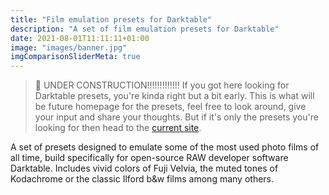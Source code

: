 ```yaml
---
title: "Film emulation presets for Darktable"
description: "A set of film emulation presets for Darktable"
date: 2021-08-01T11:11:11+01:00
image: "images/banner.jpg"
imgComparisonSliderMeta: true
---
```

> 🚧 UNDER CONSTRUCTION!!!!!!!!!!!!!
> If you got here looking for Darktable presets, you're kinda right but a bit early.
> This is what will be future homepage for the presets, feel free to look around, give your input and share your thoughts. But if it's only the presets you're looking for then head to the [current site](https://blog.joaoalmeidaphotography.com/en/t3mujinpack-film-darktable/).

A set of presets designed to emulate some of the most used photo films of all time, build specifically for open-source RAW developer software Darktable. Includes vivid colors of Fuji Velvia, the muted tones of Kodachrome or the classic Ilford b&w films among many others.


